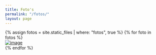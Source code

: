 ```yaml
---
title: Foto's
permalink: "/fotos/"
layout: page
---
```


<div class="fotos">
{% assign fotos = site.static_files | where: "fotos", true %}
{% for foto in fotos %}
    <div><a href="{{ foto.path }}">
    <img src="{{ foto.path }}" alt="image" />
    </a></div>
{% endfor %}
</div>
